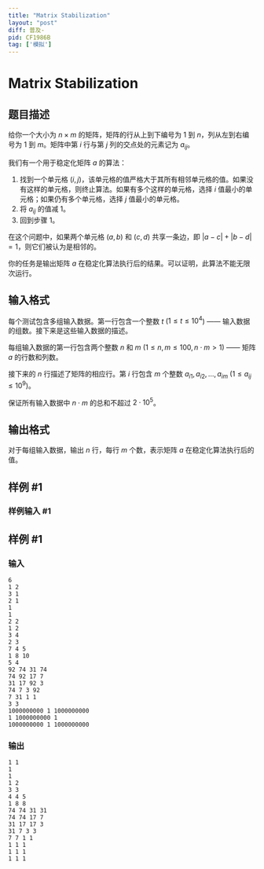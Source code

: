 ```yaml
---
title: "Matrix Stabilization"
layout: "post"
diff: 普及-
pid: CF1986B
tag: ['模拟']
---
```


# Matrix Stabilization

## 题目描述

给你一个大小为 $n \times m$ 的矩阵，矩阵的行从上到下编号为 $1$ 到 $n$，列从左到右编号为 $1$ 到 $m$。矩阵中第 $i$ 行与第 $j$ 列的交点处的元素记为 $a_{ij}$。

我们有一个用于稳定化矩阵 $a$ 的算法：

1. 找到一个单元格 $(i, j)$，该单元格的值严格大于其所有相邻单元格的值。如果没有这样的单元格，则终止算法。如果有多个这样的单元格，选择 $i$ 值最小的单元格；如果仍有多个单元格，选择 $j$ 值最小的单元格。
2. 将 $a_{ij}$ 的值减 1。
3. 回到步骤 1。

在这个问题中，如果两个单元格 $(a, b)$ 和 $(c, d)$ 共享一条边，即 $|a - c| + |b - d| = 1$，则它们被认为是相邻的。

你的任务是输出矩阵 $a$ 在稳定化算法执行后的结果。可以证明，此算法不能无限次运行。

## 输入格式

每个测试包含多组输入数据。第一行包含一个整数 $t$ ($1 \leq t \leq 10^4$) —— 输入数据的组数。接下来是这些输入数据的描述。

每组输入数据的第一行包含两个整数 $n$ 和 $m$ ($1 \leq n, m \leq 100, n \cdot m > 1$) —— 矩阵 $a$ 的行数和列数。

接下来的 $n$ 行描述了矩阵的相应行。第 $i$ 行包含 $m$ 个整数 $a_{i1}, a_{i2}, \ldots, a_{im}$ ($1 \leq a_{ij} \leq 10^9$)。

保证所有输入数据中 $n \cdot m$ 的总和不超过 $2 \cdot 10^5$。

## 输出格式

对于每组输入数据，输出 $n$ 行，每行 $m$ 个数，表示矩阵 $a$ 在稳定化算法执行后的值。

## 样例 #1

### 样例输入 #1

## 样例 #1

### 输入

```
6
1 2
3 1
2 1
1
1
2 2
1 2
3 4
2 3
7 4 5
1 8 10
5 4
92 74 31 74
74 92 17 7
31 17 92 3
74 7 3 92
7 31 1 1
3 3
1000000000 1 1000000000
1 1000000000 1
1000000000 1 1000000000
```

### 输出

```
1 1 
1 
1 
1 2 
3 3 
4 4 5 
1 8 8 
74 74 31 31 
74 74 17 7 
31 17 17 3 
31 7 3 3 
7 7 1 1 
1 1 1 
1 1 1 
1 1 1
```

